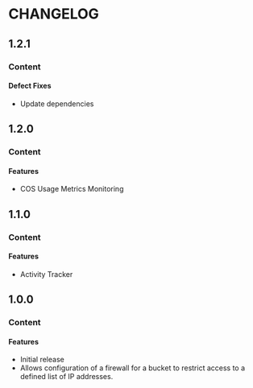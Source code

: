 # CHANGELOG

## 1.2.1

### Content

#### Defect Fixes

* Update dependencies

## 1.2.0

### Content

#### Features

* COS Usage Metrics Monitoring

## 1.1.0

### Content

#### Features

* Activity Tracker

## 1.0.0

### Content

#### Features

* Initial release
* Allows configuration of a firewall for a bucket to restrict access to a defined list of IP addresses.
